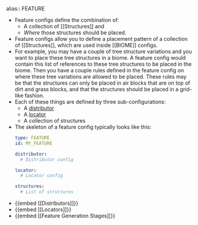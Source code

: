 alias:: FEATURE

- Feature configs define the combination of:
	- A collection of [[Structures]] and
	- *Where* those structures should be placed.
- Feature configs allow you to define a placement pattern of a collection of [[Structures]], which are used inside [[BIOME]] configs.
- For example, you may have a couple of tree structure variations and you want to place these tree structures in a biome. A feature config would contain this list of references to these tree structures to be placed in the biome. Then you have a couple rules defined in the feature config on where these tree variations are allowed to be placed. These rules may be that the structures can only be placed in air blocks that are on top of dirt and grass blocks, and that the structures should be placed in a grid-like fashion.
- Each of these things are defined by three sub-configurations:
	- A [distributor](Distributors)
	- A [locator](Locators)
	- A collection of structures
- The skeleton of a feature config typically looks like this:
  ```yaml
  type: FEATURE
  id: MY_FEATURE
  
  distributor:
    # Distributor config
  
  locator:
    # Locator config
  
  structures:
    # List of structures
  ```
- {{embed [[Distributors]]}}
- {{embed [[Locators]]}}
- {{embed [[Feature Generation Stages]]}}